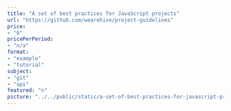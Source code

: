 ```yaml
---
title: "A set of best practices for JavaScript projects"
url: "https://github.com/wearehive/project-guidelines"
price: 
- "0"
pricePerPeriod: 
- "n/a"
format: 
- "example"
- "tutorial"
subject: 
- "git"
- "api"
featured: "n"
picture: "../../public/static/a-set-of-best-practices-for-javascript-projects.png"
---
```

